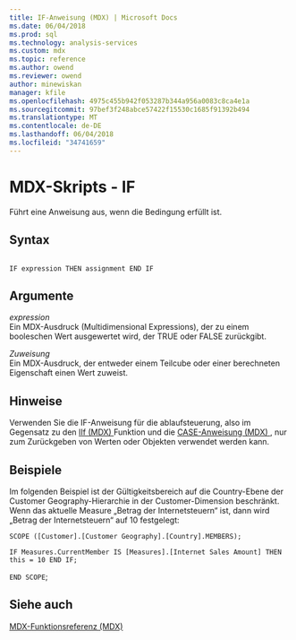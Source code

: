 ```yaml
---
title: IF-Anweisung (MDX) | Microsoft Docs
ms.date: 06/04/2018
ms.prod: sql
ms.technology: analysis-services
ms.custom: mdx
ms.topic: reference
ms.author: owend
ms.reviewer: owend
author: minewiskan
manager: kfile
ms.openlocfilehash: 4975c455b942f053287b344a956a0083c8ca4e1a
ms.sourcegitcommit: 97bef3f248abce57422f15530c1685f91392b494
ms.translationtype: MT
ms.contentlocale: de-DE
ms.lasthandoff: 06/04/2018
ms.locfileid: "34741659"
---
```

# <a name="mdx-scripting---if"></a>MDX-Skripts - IF


  Führt eine Anweisung aus, wenn die Bedingung erfüllt ist.  
  
## <a name="syntax"></a>Syntax  
  
```  
  
IF expression THEN assignment END IF  
```  
  
## <a name="arguments"></a>Argumente  
 *expression*  
 Ein MDX-Ausdruck (Multidimensional Expressions), der zu einem booleschen Wert ausgewertet wird, der TRUE oder FALSE zurückgibt.  
  
 *Zuweisung*  
 Ein MDX-Ausdruck, der entweder einem Teilcube oder einer berechneten Eigenschaft einen Wert zuweist.  
  
## <a name="remarks"></a>Hinweise  
 Verwenden Sie die IF-Anweisung für die ablaufsteuerung, also im Gegensatz zu den [IIf &#40;MDX&#41; ](../mdx/iif-mdx.md) Funktion und die [CASE-Anweisung &#40;MDX&#41; ](../mdx/case-statement-mdx.md) , nur zum Zurückgeben von Werten oder Objekten verwendet werden kann.  
  
## <a name="examples"></a>Beispiele  
 Im folgenden Beispiel ist der Gültigkeitsbereich auf die Country-Ebene der Customer Geography-Hierarchie in der Customer-Dimension beschränkt. Wenn das aktuelle Measure „Betrag der Internetsteuern“ ist, dann wird „Betrag der Internetsteuern“ auf 10 festgelegt:  
  
 `SCOPE ([Customer].[Customer Geography].[Country].MEMBERS);`  
  
 `IF Measures.CurrentMember IS [Measures].[Internet Sales Amount] THEN this = 10 END IF;`  
  
 `END SCOPE`;  
  
## <a name="see-also"></a>Siehe auch  
 [MDX-Funktionsreferenz &#40;MDX&#41;](../mdx/mdx-function-reference-mdx.md)  
  
  
